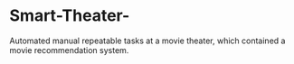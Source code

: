 # Smart-Theater-
Automated manual repeatable tasks at a movie theater, which contained a movie recommendation system.
